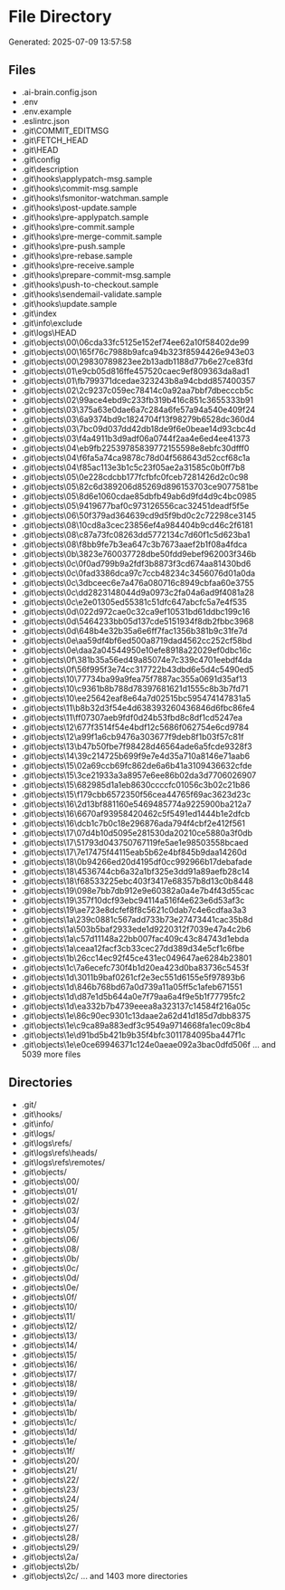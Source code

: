# File Directory

Generated: 2025-07-09 13:57:58

## Files
- .ai-brain.config.json
- .env
- .env.example
- .eslintrc.json
- .git\COMMIT_EDITMSG
- .git\FETCH_HEAD
- .git\HEAD
- .git\config
- .git\description
- .git\hooks\applypatch-msg.sample
- .git\hooks\commit-msg.sample
- .git\hooks\fsmonitor-watchman.sample
- .git\hooks\post-update.sample
- .git\hooks\pre-applypatch.sample
- .git\hooks\pre-commit.sample
- .git\hooks\pre-merge-commit.sample
- .git\hooks\pre-push.sample
- .git\hooks\pre-rebase.sample
- .git\hooks\pre-receive.sample
- .git\hooks\prepare-commit-msg.sample
- .git\hooks\push-to-checkout.sample
- .git\hooks\sendemail-validate.sample
- .git\hooks\update.sample
- .git\index
- .git\info\exclude
- .git\logs\HEAD
- .git\objects\00\06cda33fc5125e152ef74ee62a10f58402de99
- .git\objects\00\165f76c7988b9afca94b323f8594426e943e03
- .git\objects\00\29830789823ee2b13adb1188d77b6e27ce83fd
- .git\objects\01\e9cb05d816ffe457520caec9ef809363da8ad1
- .git\objects\01\fb799371dcedae323243b8a94cbdd857400357
- .git\objects\02\2c9237c059ec78414c0a92aa7bbf7dbecccb5c
- .git\objects\02\99ace4ebd9c233fb319b416c851c3655333b91
- .git\objects\03\375a63e0dae6a7c284a6fe57a94a540e409f24
- .git\objects\03\6a9374bd9c1824704f13f98279b6528dc360d4
- .git\objects\03\7bc09d037dd42db18de9f6e0beae14d93cbc4d
- .git\objects\03\f4a4911b3d9adf06a0744f2aa4e6ed4ee41373
- .git\objects\04\eb9fb22539785839772155598e8ebfc30dfff0
- .git\objects\04\f6fa5a74ca9878c78d04f568643d52ccf68c1a
- .git\objects\04\f85ac113e3b1c5c23f05ae2a31585c0b0ff7b8
- .git\objects\05\0e228cdcbb177fcfbfc0fceb7281426d2c0c98
- .git\objects\05\82c6d389206d85269d896153703ce9077581be
- .git\objects\05\8d6e1060cdae85dbfb49ab6d9fd4d9c4bc0985
- .git\objects\05\9419677baf0c973126556cac32451deadf5f5e
- .git\objects\06\50f379ad364639cd9d5f9bd0c2c72298ce3145
- .git\objects\08\10cd8a3cec23856ef4a984404b9cd46c2f6181
- .git\objects\08\c87a73fc08263dd5772134c7d60f1c5d623ba1
- .git\objects\08\f8bb9fe7b3ea647c3b7673aaef2b1f08a4fdca
- .git\objects\0b\3823e760037728dbe50fdd9ebef962003f346b
- .git\objects\0c\0f0ad799b9a2fdf3b8873f3cd674aa81430bd6
- .git\objects\0c\0fad3386dca97c7ccb48234c3456076d01a0da
- .git\objects\0c\3dbceec6e7a476a080716c8949cbfaa60e3755
- .git\objects\0c\dd2823148044d9a0973c2fa04a6ad9f4081a28
- .git\objects\0c\e2e01305ed55381c51dfc647abcfc5a7e4f535
- .git\objects\0d\022d972cae0c32ca9ef10531bd61ddbc199c16
- .git\objects\0d\5464233bb05d137cde5151934f8db2fbbc3968
- .git\objects\0d\648b4e32b35a6e6ff7fac1356b381b9c31fe7d
- .git\objects\0e\aa59df4bf6ed500a8719dad4562cc252cf58bd
- .git\objects\0e\daa2a04544950e10efe8918a22029ef0dbc16c
- .git\objects\0f\381b35a56ed49a85074e7c339c4701eebdf4da
- .git\objects\0f\56f995f3e74cc317722b43dbd6e5d4c5490ed5
- .git\objects\10\77734ba99a9fea75f7887ac355a0691d35af13
- .git\objects\10\c9361b8b788d78397681621d1555c8b3b7fd71
- .git\objects\10\ee25642eaf8e64a7d02515bc595474147831a5
- .git\objects\11\b8b32d3f54e4d638393260436846d6fbc86fe4
- .git\objects\11\ff07307aeb9fdf0d24b53fbd8c8df1cd5247ea
- .git\objects\12\677f3514f54e4bdf12c5686f062754e6cd9784
- .git\objects\12\a99f1a6cb9476a303677f9deb8f1b03f57c81f
- .git\objects\13\b47b50fbe7f98428d46564ade6a5fcde9328f3
- .git\objects\14\39c214725b699f9e7e4d35a710a8146e71aab6
- .git\objects\15\02a69ccb69fc862de6a6b41a3109436632cfde
- .git\objects\15\3ce21933a3a8957e6ee86b02da3d7706026907
- .git\objects\15\682985d1a1eb8630ccccfc01056c3b02c21b86
- .git\objects\15\f179cbb6572350f56cea44765f69ac3623d23c
- .git\objects\16\2d13bf881160e5469485774a9225900ba212a7
- .git\objects\16\6670af93958420462c5f5491ed1444b1e2dfcb
- .git\objects\16\dcb1c7b0c18e296876ada794f4cbf2e412f561
- .git\objects\17\07d4b10d5095e281530da20210ce5880a3f0db
- .git\objects\17\51793d043750767119fe5ae1e98503558bcaed
- .git\objects\17\7e17475f44115eab5b62e4bf845b9daa14260d
- .git\objects\18\0b94266ed20d4195df0cc992966b17debafade
- .git\objects\18\4536744cb6a32a1bf325e3dd91a89aefb28c14
- .git\objects\18\f68533225ebc403f3417e68357b8d13c0b8448
- .git\objects\19\098e7bb7db912e9e60382a0a4e7b4f43d55cac
- .git\objects\19\357f10dcf93ebc94114a516f4e623e6d53af3c
- .git\objects\19\ae723e8dcfef8f8c5621c0dab7c4e6cdfaa3a3
- .git\objects\1a\239c0881c567add733b73e27473441cac35b8d
- .git\objects\1a\503b5baf2933ede1d9220312f7039e47a4c2b6
- .git\objects\1a\c57d11148a22bb007fac409c43c84743d1ebda
- .git\objects\1a\ceaa12facf3cb33cec27dd389d34e5cf1c6fbe
- .git\objects\1b\26cc14ec92f45ce431ec049647ae6284b23801
- .git\objects\1c\7a6ecefc730f4b1d20ea423d0ba83736c5453f
- .git\objects\1d\3011b9baf0261cf2e3ec551d6155e5f97893b6
- .git\objects\1d\846b768bd67a0d739a11a05ff5c1afeb671551
- .git\objects\1d\d87e1d5b644a0e7f79aa6a4f9e5b1f77795fc2
- .git\objects\1d\ea332b7b4739eeea8a323137c14584f216a05c
- .git\objects\1e\86c90ec9301c13daae2a62d41d185d7dbb8375
- .git\objects\1e\c9ca89a883edf3c9549a9714668fa1ec09c8b4
- .git\objects\1e\d91bd5b421b9b35f4bfc3011784095ba447f1c
- .git\objects\1e\e0ce69946371c124e0aeae092a3bac0dfd506f
... and 5039 more files

## Directories
- .git/
- .git\hooks/
- .git\info/
- .git\logs/
- .git\logs\refs/
- .git\logs\refs\heads/
- .git\logs\refs\remotes/
- .git\objects/
- .git\objects\00/
- .git\objects\01/
- .git\objects\02/
- .git\objects\03/
- .git\objects\04/
- .git\objects\05/
- .git\objects\06/
- .git\objects\08/
- .git\objects\0b/
- .git\objects\0c/
- .git\objects\0d/
- .git\objects\0e/
- .git\objects\0f/
- .git\objects\10/
- .git\objects\11/
- .git\objects\12/
- .git\objects\13/
- .git\objects\14/
- .git\objects\15/
- .git\objects\16/
- .git\objects\17/
- .git\objects\18/
- .git\objects\19/
- .git\objects\1a/
- .git\objects\1b/
- .git\objects\1c/
- .git\objects\1d/
- .git\objects\1e/
- .git\objects\1f/
- .git\objects\20/
- .git\objects\21/
- .git\objects\22/
- .git\objects\23/
- .git\objects\24/
- .git\objects\25/
- .git\objects\26/
- .git\objects\27/
- .git\objects\28/
- .git\objects\29/
- .git\objects\2a/
- .git\objects\2b/
- .git\objects\2c/
... and 1403 more directories
